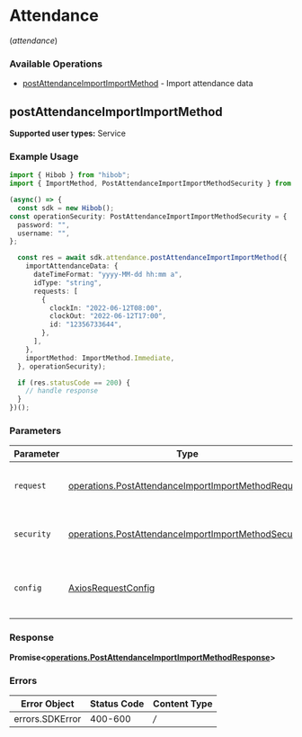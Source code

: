 # Attendance
(*attendance*)

### Available Operations

* [postAttendanceImportImportMethod](#postattendanceimportimportmethod) - Import attendance data

## postAttendanceImportImportMethod

<b>Supported user types:</b> Service

### Example Usage

```typescript
import { Hibob } from "hibob";
import { ImportMethod, PostAttendanceImportImportMethodSecurity } from "hibob/dist/sdk/models/operations";

(async() => {
  const sdk = new Hibob();
const operationSecurity: PostAttendanceImportImportMethodSecurity = {
  password: "",
  username: "",
};

  const res = await sdk.attendance.postAttendanceImportImportMethod({
    importAttendanceData: {
      dateTimeFormat: "yyyy-MM-dd hh:mm a",
      idType: "string",
      requests: [
        {
          clockIn: "2022-06-12T08:00",
          clockOut: "2022-06-12T17:00",
          id: "12356733644",
        },
      ],
    },
    importMethod: ImportMethod.Immediate,
  }, operationSecurity);

  if (res.statusCode == 200) {
    // handle response
  }
})();
```

### Parameters

| Parameter                                                                                                                      | Type                                                                                                                           | Required                                                                                                                       | Description                                                                                                                    |
| ------------------------------------------------------------------------------------------------------------------------------ | ------------------------------------------------------------------------------------------------------------------------------ | ------------------------------------------------------------------------------------------------------------------------------ | ------------------------------------------------------------------------------------------------------------------------------ |
| `request`                                                                                                                      | [operations.PostAttendanceImportImportMethodRequest](../../sdk/models/operations/postattendanceimportimportmethodrequest.md)   | :heavy_check_mark:                                                                                                             | The request object to use for the request.                                                                                     |
| `security`                                                                                                                     | [operations.PostAttendanceImportImportMethodSecurity](../../sdk/models/operations/postattendanceimportimportmethodsecurity.md) | :heavy_check_mark:                                                                                                             | The security requirements to use for the request.                                                                              |
| `config`                                                                                                                       | [AxiosRequestConfig](https://axios-http.com/docs/req_config)                                                                   | :heavy_minus_sign:                                                                                                             | Available config options for making requests.                                                                                  |


### Response

**Promise<[operations.PostAttendanceImportImportMethodResponse](../../sdk/models/operations/postattendanceimportimportmethodresponse.md)>**
### Errors

| Error Object    | Status Code     | Content Type    |
| --------------- | --------------- | --------------- |
| errors.SDKError | 400-600         | */*             |
